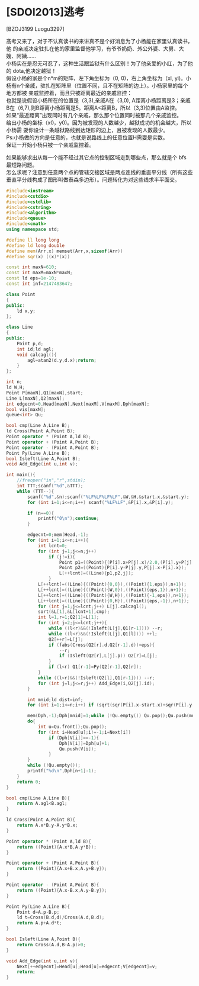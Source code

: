 # [SDOI2013]逃考
[BZOJ3199 Luogu3297]

髙考又来了，对于不认真读书的来讲真不是个好消息为了小杨能在家里认真读书，他 的亲戚决定驻扎在他的家里监督他学习，有爷爷奶奶、外公外婆、大舅、大嫂、阿姨......  
小杨实在是忍无可忍了，这种生活跟监狱有什么区别！为了他亲爱的小红，为了他的 dota,他决定越狱！  
假设小杨的家是个n*m的矩阵，左下角坐标为（0, 0)，右上角坐标为（xl, yl)。小 杨有n个亲戚，驻扎在矩阵里（位置不同，且不在矩阵的边上）。小杨家里的每个地方都被 亲戚监控着，而且只被距离最近的亲戚监控：  
也就是说假设小杨所在的位置是（3,3),亲戚A在（3,0), A距离小杨距离是3；亲戚 B在（6,7),则B距离小杨距离是5。距离A<距离B，所以（3,3)位置由A监控。  
如果“最近距离”出现同时有几个亲戚，那么那个位置同时被那几个亲戚监控。  
给出小杨的坐标（x0，y0)。因为被发现的人数越少，越狱成功的机会越大，所以小杨需 耍你设计一条越狱路线到达矩形的边上，且被发现的人数最少。  
Ps:小杨做的方向是任意的，也就是说路线上的任意位置H需耍是实数。  
保证一开始小杨只被一个亲戚监控着。

如果能够求出从每一个能不经过其它点的控制区域走到哪些点，那么就是个 bfs 最短路问题。  
怎么求呢？注意到任意两个点的管辖交接区域是两点连线的垂直平分线（所有这些垂直平分线构成了图形叫做泰森多边形）。问题转化为对这些线求半平面交。

```cpp
#include<iostream>
#include<cstdio>
#include<cstdlib>
#include<cstring>
#include<algorithm>
#include<queue>
#include<cmath>
using namespace std;

#define ll long long
#define ld long double
#define mem(Arr,x) memset(Arr,x,sizeof(Arr))
#define sqr(x) ((x)*(x))

const int maxN=610;
const int maxM=maxN*maxN;
const ld eps=1e-10;
const int inf=2147483647;

class Point
{
public:
	ld x,y;
};

class Line
{
public:
	Point p,d;
	int id;ld agl;
	void calcagl(){
		agl=atan2(d.y,d.x);return;
	}
};

int n;
ld W,H;
Point P[maxN],Q1[maxN],start;
Line L[maxN],Q2[maxN];
int edgecnt=0,Head[maxN],Next[maxM],V[maxM],Dph[maxN];
bool vis[maxN];
queue<int> Qu;

bool cmp(Line A,Line B);
ld Cross(Point A,Point B);
Point operator * (Point A,ld B);
Point operator + (Point A,Point B);
Point operator - (Point A,Point B);
Point Py(Line A,Line B);
bool Isleft(Line A,Point B);
void Add_Edge(int u,int v);

int main(){
	//freopen("in","r",stdin);
	int TTT;scanf("%d",&TTT);
	while (TTT--){
		scanf("%d",&n);scanf("%LF%LF%LF%LF",&W,&H,&start.x,&start.y);
		for (int i=1;i<=n;i++) scanf("%LF%LF",&P[i].x,&P[i].y);

		if (n==0){
			printf("0\n");continue;
		}

		edgecnt=0;mem(Head,-1);
		for (int i=1;i<=n;i++){
			int lcnt=0;
			for (int j=1;j<=n;j++)
				if (j!=i){
					Point p1=((Point){(P[i].x+P[j].x)/2.0,(P[i].y+P[j].y)/2.0});
					Point p2=((Point){P[i].y-P[j].y,P[j].x-P[i].x});
					L[++lcnt]=((Line){p1,p2,j});
				}
			L[++lcnt]=((Line){((Point){0,0}),((Point){1,eps}),n+1});
			L[++lcnt]=((Line){((Point){W,0}),((Point){eps,1}),n+1});
			L[++lcnt]=((Line){((Point){W,H}),((Point){-1,eps}),n+1});
			L[++lcnt]=((Line){((Point){0,H}),((Point){eps,-1}),n+1});
			for (int j=1;j<=lcnt;j++) L[j].calcagl();
			sort(&L[1],&L[lcnt+1],cmp);
			int l=1,r=1;Q2[1]=L[1];
			for (int j=2;j<=lcnt;j++){
				while ((l<r)&&(!Isleft(L[j],Q1[r-1]))) --r;
				while ((l<r)&&(!Isleft(L[j],Q1[l]))) ++l;
				Q2[++r]=L[j];
				if (fabs(Cross(Q2[r].d,Q2[r-1].d))<eps){
					--r;
					if (Isleft(Q2[r],L[j].p)) Q2[r]=L[j];
				}
				if (l<r) Q1[r-1]=Py(Q2[r-1],Q2[r]);
			}
			while ((l<r)&&(!Isleft(Q2[l],Q1[r-1]))) --r;
			for (int j=l;j<=r;j++) Add_Edge(i,Q2[j].id);
		}

		int mnid;ld dist=inf;
		for (int i=1;i<=n;i++) if (sqrt(sqr(P[i].x-start.x)+sqr(P[i].y-start.y))<dist) mnid=i,dist=sqrt(sqr(P[i].x-start.x)+sqr(P[i].y-start.y));

		mem(Dph,-1);Dph[mnid]=1;while (!Qu.empty()) Qu.pop();Qu.push(mnid);
		do{
			int u=Qu.front();Qu.pop();
			for (int i=Head[u];i!=-1;i=Next[i])
				if (Dph[V[i]]==-1){
					Dph[V[i]]=Dph[u]+1;
					Qu.push(V[i]);
				}
		}
		while (!Qu.empty());
		printf("%d\n",Dph[n+1]-1);
	}
	return 0;
}

bool cmp(Line A,Line B){
	return A.agl<B.agl;
}

ld Cross(Point A,Point B){
	return A.x*B.y-A.y*B.x;
}

Point operator * (Point A,ld B){
	return ((Point){A.x*B,A.y*B});
}

Point operator + (Point A,Point B){
	return ((Point){A.x+B.x,A.y+B.y});
}

Point operator - (Point A,Point B){
	return ((Point){A.x-B.x,A.y-B.y});
}

Point Py(Line A,Line B){
	Point d=A.p-B.p;
	ld t=Cross(B.d,d)/Cross(A.d,B.d);
	return A.p+A.d*t;
}

bool Isleft(Line A,Point B){
	return Cross(A.d,B-A.p)>0;
}

void Add_Edge(int u,int v){
	Next[++edgecnt]=Head[u];Head[u]=edgecnt;V[edgecnt]=v;
	return;
}
```